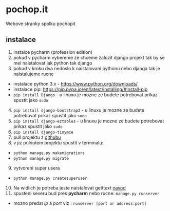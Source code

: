# pochop.it
Webove stranky spolku pochopit

## instalace
1. instalce pycharm (profession edition)
2. pokud v pycharm vybereme ze chceme zalozit django projekt tak by se mel naistalovat jak python tak django
3. pokud v kroku dva nedoslo k naistalovani pythonu nebo djanga tak je naistalujeme rucne
  * instalace python 3.x - https://www.python.org/downloads/
  * instalace pip: https://pip.pypa.io/en/latest/installing/#install-pip
  * `pip install Django` - u linuxu je mozne ze budete potrebovat prikaz spustit jako `sudo`
4. `pip install django-bootstrap3` - u linuxu je mozne ze budete potrebovat prikaz spustit jako `sudo`
5. `pip install django-eztables` - u linuxu je mozne ze budete potrebovat prikaz spustit jako `sudo`
6. `pip install django-tinymce`
7. pull projektu z [githubu](https://github.com/Kozzi11/pochop.it) 
8. v jiz pulnutem projektu spustit v terminalu:
  * `python manage.py makemigrations`
  * `python manage.py migrate`
9. vytvoreni super usera
  * `python manage.py createsuperuser`
10. Na widlich je potreba jeste naistalovat getttext [navod](https://docs.djangoproject.com/en/1.7/topics/i18n/translation/#gettext-on-windows)
11. spusteni severu bud pres **pycharm** nebo rucne: `manage.py runserver`
  * mozno predat *ip* a *port* viz : `runserver [port or address:port]`
